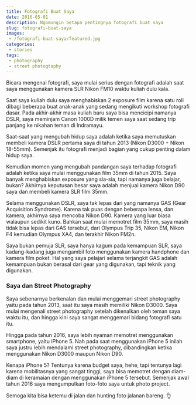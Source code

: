 ```yaml
---
title: Fotografi Buat Saya
date: 2016-05-01
description: Ngomongin betapa pentingnya fotografi buat saya
slug: fotografi-buat-saya
images:
 - /fotografi-buat-saya/featured.jpg
categories:
 - stories
tags: 
 - photography
 - street photogtaphy
---
```

Bicara mengenai fotografi, saya mulai serius dengan fotografi adalah saat saya menggunakan kamera SLR Nikon FM10 waktu kuliah dulu kala.

Saat saya kuliah dulu saya menghabiskan 2 exposure film karena satu roll dibagi beberapa buat anak-anak yang sedang mengikuti workshop fotografi dasar. Pada akhir-akhir masa kuliah baru saya bisa mencicipi namanya DSLR, saya meminjam Canon 1000D milik temen saya saat sedang trip panjang ke nikahan teman di Indramayu.

<!--more-->

Saat-saat yang mengubah hidup saya adalah ketika saya memutuskan membeli kamera DSLR pertama saya di tahun 2013 (Nikon D3000 + Nikon 18-55mm). Semenjak itu fotografi menjadi bagian yang cukup penting dalam hidup saya.

Kemudian momen yang mengubah pandangan saya terhadap fotografi adalah ketika saya mulai menggunakan film 35mm di tahun 2015. Saya banyak menghabiskan exposure yang sia-sia, tapi namanya juga belajar, bukan? Akhirnya keputusan besar saya adalah menjual kamera Nikon D90 saya dan membeli kamera SLR film 35mm.

Selama menggunakan DSLR, saya tak lepas dari yang namanya GAS (Gear Acquisition Syndrome). Karena tak puas dengan beberapa lensa, dan kamera, akhirnya saya mencoba Nikon D90. Kamera yang luar biasa walaupun sedikit kuno. Bahkan saat mulai memotret film 35mm, saya masih tidak bisa lepas dari GAS tersebut, dari Olympus Trip 35, Nikon EM, Nikon F4 kemudian Olympus XA4, dan terakhir Nikon FM2n.

Saya bukan pemuja SLR, saya hanya kagum pada kemampuan SLR, saya kadang-kadang juga mengambil foto menggunakan kamera handphone dan kamera film poket. Hal yang saya pelajari selama terjangkit GAS adalah kemampuan bukan berasal dari gear yang digunakan, tapi teknik yang digunakan.

### Saya dan Street Photography

Saya sebenarnya berkenalan dan mulai menggemari street photography yaitu pada tahun 2013, saat itu saya masih memiliki Nikon D3000. Saya mulai mengenali street photography setelah dikenalkan oleh teman saya waktu itu, dan hingga kini saya sangat menggemari bidang fotografi satu itu.

Hingga pada tahun 2016, saya lebih nyaman memotret menggunakan smartphone, yaitu iPhone 5. Nah pada saat menggunakan iPhone 5 inilah saya justru lebih mendalami street photography, dibandingkan ketika menggunakan Nikon D3000 maupun Nikon D90.

Kenapa iPhone 5? Tentunya karena budget saya, hehe, tapi tentunya lagi karena mobilitasnya yang sangat tinggi, saya bisa memotret dengan diam-diam di keramaian dengan menggunakan iPhone 5 tersebut. Semenjak awal tahun 2016 saya mengumpulkan foto-foto saya untuk photo project.

Semoga kita bisa ketemu di jalan dan hunting foto jalanan bareng. 👌


